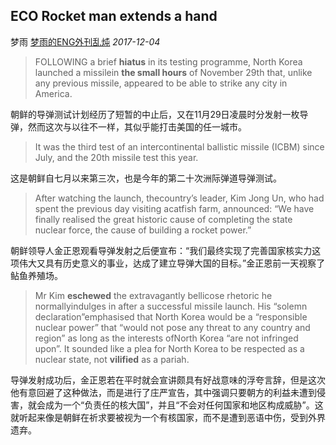 ## ECO Rocket man extends a hand

梦雨 [梦雨的ENG外刊乱炖](javascript:void(0);) *2017-12-04*



> FOLLOWING a brief **hiatus** in its testing programme, North Korea launched a missilein **the small hours** of November 29th that, unlike any previous missile, appeared to be able to strike any city in America.

朝鲜的导弹测试计划经历了短暂的中止后，又在11月29日凌晨时分发射一枚导弹，然而这次与以往不一样，其似乎能打击美国的任一城市。

>  It was the third test of an intercontinental ballistic missile (ICBM) since July, and the 20th missile test this year.

这是朝鲜自七月以来第三次，也是今年的第二十次洲际弹道导弹测试。

> After watching the launch, thecountry’s leader, Kim Jong Un, who had spent the previous day visiting acatfish farm, announced: “We have finally realised the great historic cause of completing the state nuclear force, the cause of building a rocket power.”

朝鲜领导人金正恩观看导弹发射之后便宣布：“我们最终实现了完善国家核实力这项伟大又具有历史意义的事业，达成了建立导弹大国的目标。”金正恩前一天视察了鲇鱼养殖场。

> Mr Kim **eschewed** the extravagantly bellicose rhetoric he normallyindulges in after a successful missile launch. His “solemn declaration”emphasised that North Korea would be a “responsible nuclear power” that “would not pose any threat to any country and region” as long as the interests ofNorth Korea “are not infringed upon”. It sounded like a plea for North Korea to be respected as a nuclear state, not **vilified** as a pariah.

导弹发射成功后，金正恩若在平时就会宣讲颇具有好战意味的浮夸言辞，但是这次他有意回避了这种做法，而是进行了庄严宣告，其中强调只要朝方的利益未遭到侵害，就会成为一个“负责任的核大国”，并且“不会对任何国家和地区构成威胁”。这就听起来像是朝鲜在祈求要被视为一个有核国家，而不是遭到恶语中伤，受到外界遗弃。

 











